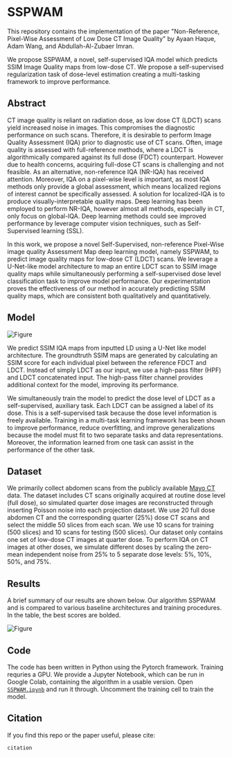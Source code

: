 # SSPWAM

This repository contains the implementation of the paper "Non-Reference, Pixel-Wise Assessment of Low Dose CT Image Quality" by Ayaan Haque, Adam Wang, and Abdullah-Al-Zubaer Imran.

We propose SSPWAM, a novel, self-supervised IQA model which predicts SSIM Image Quality maps from low-dose CT. We propose a self-supervised regularization task of dose-level estimation creating a multi-tasking framework to improve performance.

## Abstract

CT image quality is reliant on radiation dose, as low dose CT (LDCT) scans yield increased noise in images. This compromises the diagnostic performance on such scans. Therefore, it is desirable to perform Image Quality Assessment (IQA) prior to diagnostic use of CT scans. Often, image quality is assessed with full-reference methods, where a LDCT is algorithmically compared against its full dose (FDCT) counterpart. However due to health concerns, acquiring full-dose CT scans is challenging and not feasible. As an alternative, non-reference IQA (NR-IQA) has received attention. Moreover, IQA on a pixel-wise level is important, as most IQA methods only provide a global assessment, which means localized regions of interest cannot be specifically assessed. A solution for localized-IQA is to produce visually-interpretable quality maps. Deep learning has been employed to perform NR-IQA, however almost all methods, especially in CT, only focus on global-IQA. Deep learning methods could see improved performance by leverage computer vision techniques, such as Self-Supervised learning (SSL).

In this work, we propose a novel Self-Supervised, non-reference Pixel-Wise image quality Assessment Map deep learning model, namely SSPWAM, to predict image quality maps for low-dose CT (LDCT) scans. We leverage a U-Net-like model architecture to map an entire LDCT scan to SSIM image quality maps while simultaneously performing a self-supervised dose level classification task to improve model performance. Our experimentation proves the effectiveness of our method in accurately predicting SSIM quality maps, which are consistent both qualitatively and quantitatively.

## Model

![Figure](https://github.com/ayaanzhaque/SSPWAM/blob/main/images/model_diagram.jpg?raw=true)

We predict SSIM IQA maps from inputted LD using a U-Net like model architecture. The groundtruth SSIM maps are generated by calculating an SSIM score for each individual pixel between the reference FDCT and LDCT. Instead of simply LDCT as our input, we use a high-pass filter (HPF) and LDCT concatenated input. The high-pass filter channel provides additional context for the model, improving its performance.

We simultaneously train the model to predict the dose level of LDCT as a self-supervised, auxiliary task. Each LDCT can be assigned a label of its dose. This is a self-supervised task because the dose level information is freely available. Training in a multi-task learning framework has been shown to improve performance, reduce overfitting, and improve generalizations because the model must fit to two separate tasks and data representations. Moreover, the information learned from one task can assist in the performance of the other task. 

## Dataset

We primarily collect abdomen scans from the publicly available [Mayo CT](https://www.aapm.org/grandchallenge/lowdosect/) data. The dataset includes CT scans originally acquired at routine dose level (full dose), so simulated quarter dose images are reconstructed through inserting Poisson noise into each projection dataset. We use 20 full dose abdomen CT and the corresponding quarter (25%) dose CT scans and select the middle 50 slices from each scan. We use 10 scans for training (500 slices) and 10 scans for testing (500 slices). Our dataset only contains one set of low-dose CT images at quarter dose. To perform IQA on CT images at other doses, we simulate different doses by scaling the zero-mean independent noise from 25\% to 5 separate dose levels: 5%, 10%, 50%, and 75%.

## Results

A brief summary of our results are shown below. Our algorithm SSPWAM and is compared to various baseline architectures and training procedures. In the table, the best scores are bolded.

![Figure](https://github.com/ayaanzhaque/SSPWAM/blob/main/images/results_table.png?raw=true)

## Code

The code has been written in Python using the Pytorch framework. Training requries a GPU. We provide a Jupyter Notebook, which can be run in Google Colab, containing the algorithm in a usable version. Open [```SSPWAM.ipynb```](https://github.com/ayaanzhaque/SSPWAM/blob/main/SSPWAM.ipynb) and run it through. Uncomment the training cell to train the model.

## Citation

If you find this repo or the paper useful, please cite:

```
citation
```

